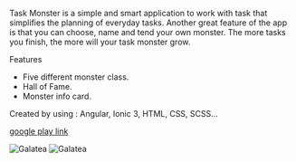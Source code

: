 Task Monster is a simple and smart application to work with task that simplifies the planning of everyday tasks. Another great feature of the app is that you can choose, name and tend your own monster. The more tasks you finish, the more will your task monster grow.

Features
- Five different monster class.
- Hall of Fame.
- Monster info card.

Created by using : Angular, Ionic 3, HTML, CSS, SCSS...

[google play link](https://play.google.com/store/apps/details?id=ifun.studio.app2&hl=hr)

![Galatea](https://lh3.googleusercontent.com/fL44D_aSbxI1pcqiAgD6d193WtNJpYRRhK2YQ6MvNmdVVnI2-b2Z-AH6dONJywxbuxWp=w1920-h938-rw "screens")
![Galatea](https://lh3.googleusercontent.com/tra3x24kS97ec62tyL03hsGJxc3U1i_vfOzIeNDJnSsof46vhGnR0N9LbKvRDpCjDQae=w1920-h938-rw "screens")
